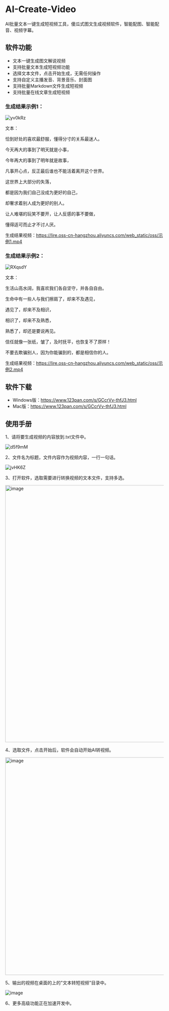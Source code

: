 # AI-Create-Video

AI批量文本一键生成短视频工具，傻瓜式图文生成视频软件，智能配图、智能配音、视频字幕。

## 软件功能

- 文本一键生成图文解说视频
- 支持批量文本生成短视频功能
- 选择文本文件，点击开始生成，无需任何操作
- 支持自定义主播发音、背景音乐、封面图
- 支持批量Markdown文件生成短视频
- 支持批量在线文章生成短视频

### 生成结果示例1：

![yv0kRz](https://imageio.jscs.top/yv0kRz.png)

文本：

恰到好处的喜欢最舒服，懂得分寸的关系最迷人。

今天再大的事到了明天就是小事，

今年再大的事到了明年就是故事，

凡事开心点，反正最后谁也不能活着离开这个世界。

这世界上大部分的失落，

都是因为我们自己没成为更好的自己，

却奢求着别人成为更好的别人。

让人难堪的玩笑不要开，让人反感的事不要做，

懂得适可而止才不讨人厌。

生成结果视频：https://lire.oss-cn-hangzhou.aliyuncs.com/web_static/oss/示例1.mp4

### 生成结果示例2：

![RXqsdY](https://imageio.jscs.top/RXqsdY.jpg)

文本：

生活山高水阔，我喜欢我们各自坚守，并各自自由。

生命中有一些人与我们擦肩了，却来不及遇见，

遇见了，却来不及相识，

相识了，却来不及熟悉，

熟悉了，却还是要说再见。

信任就像一张纸，皱了，及时抚平，也恢复不了原样！

不要去欺骗别人，因为你能骗到的，都是相信你的人。

生成结果视频：https://lire.oss-cn-hangzhou.aliyuncs.com/web_static/oss/示例2.mp4

## 软件下载

- Windows版：https://www.123pan.com/s/GCcrVv-thfJ3.html
- Mac版：https://www.123pan.com/s/GCcrVv-thfJ3.html

## 使用手册

1、请将要生成视频的内容放到.txt文件中。

![d5f9mM](https://imageio.jscs.top/d5f9mM.png)

2、文件名为标题，文件内容作为视频内容，一行一句话。

![jvHK6Z](https://imageio.jscs.top/jvHK6Z.jpg)

3、打开软件，选取需要进行转换视频的文本文件，支持多选。

<img width="816" alt="image" src="https://github.com/pashangshangpo/AI-Create-Video/assets/28686832/08c56acf-47f9-4c10-bebf-a33ed67e33a0">

4、选取文件，点击开始后，软件会自动开始AI转视频。

<img width="691" alt="image" src="https://github.com/pashangshangpo/AI-Create-Video/assets/28686832/76da69ba-9c13-4707-b245-9a63dd628455">

5、输出的视频在桌面的上的"文本转短视频"目录中。

![image](https://github.com/pashangshangpo/AI-Create-Video/assets/28686832/85e7eeb2-5c51-483f-8b6d-fe758e54a667)

6、更多高级功能正在加速开发中。

